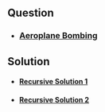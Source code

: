 ## **Question** 
- ### [Aeroplane Bombing](https://www.hackerrank.com/contests/target-samsung-13-nov19/challenges/aeroplane-bombing)

## **Solution**
- #### [Recursive Solution 1](./solve.cpp)
- #### [Recursive Solution 2](./solve2.cpp)
